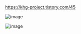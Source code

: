 https://khg-project.tistory.com/45   

![image](https://user-images.githubusercontent.com/49871871/166918945-91b4edb0-e37e-4f2d-814d-11e65366d98d.png)  

![image](https://user-images.githubusercontent.com/49871871/166918982-3aacc232-e84f-4962-8f8d-6b6273b0ebe1.png)
